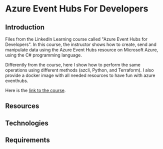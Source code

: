 # Azure Event Hubs For Developers

## Introduction

Files from the LinkedIn Learning course called "Azure Event Hubs for Developers". In this course, the instructor shows how to create, send and manipulate data using the Azure Event Hubs resource on Microsoft Azure, using the C# programming language. 

Differently from the course, here I show how to perform the same operations using different methods (azcli, Python, and Terraform). I also provide a docker image with all needed resources to have fun with azure eventhubs.

Here is the [link to the course](https://www.linkedin.com/learning/azure-event-hubs-for-developers]).

## Resources

## Technologies

## Requirements
